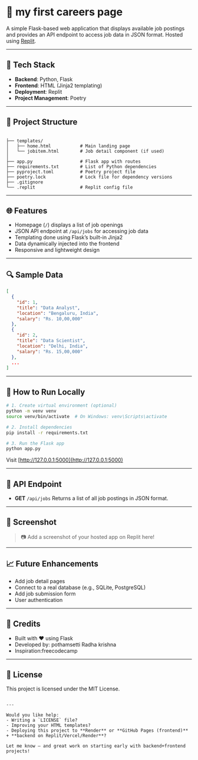# 💼  my first careers page

A simple Flask-based web application that displays available job postings and provides an API endpoint to access job data in JSON format. Hosted using [Replit](https://replit.com).

---

## 🔧 Tech Stack

- **Backend**: Python, Flask
- **Frontend**: HTML (Jinja2 templating)
- **Deployment**: Replit
- **Project Management**: Poetry

---

## 📁 Project Structure

```

├── templates/
│   ├── home.html           # Main landing page
│   └── jobitem.html        # Job detail component (if used)
│
├── app.py                  # Flask app with routes
├── requirements.txt        # List of Python dependencies
├── pyproject.toml          # Poetry project file
├── poetry.lock             # Lock file for dependency versions
├── .gitignore
└── .replit                 # Replit config file

````

---

## 🌐 Features

- Homepage (`/`) displays a list of job openings
- JSON API endpoint at `/api/jobs` for accessing job data
- Templating done using Flask’s built-in Jinja2
- Data dynamically injected into the frontend
- Responsive and lightweight design

---

## 🔍 Sample Data

```json
[
  {
    "id": 1,
    "title": "Data Analyst",
    "location": "Bengaluru, India",
    "salary": "Rs. 10,00,000"
  },
  {
    "id": 2,
    "title": "Data Scientist",
    "location": "Delhi, India",
    "salary": "Rs. 15,00,000"
  },
  ...
]
````

---

## 🚀 How to Run Locally

```bash
# 1. Create virtual environment (optional)
python -m venv venv
source venv/bin/activate  # On Windows: venv\Scripts\activate

# 2. Install dependencies
pip install -r requirements.txt

# 3. Run the Flask app
python app.py
```

Visit [http://127.0.0.1:5000](http://127.0.0.1:5000)

---

## 🧪 API Endpoint

* **GET** `/api/jobs`
  Returns a list of all job postings in JSON format.

---

## 📌 Screenshot

> 📷 Add a screenshot of your hosted app on Replit here!

---

## 📈 Future Enhancements

* Add job detail pages
* Connect to a real database (e.g., SQLite, PostgreSQL)
* Add job submission form
* User authentication

---

## 🤝 Credits

* Built with ❤️ using Flask
* Developed by: pothamsetti Radha krishna
* Inspiration:freecodecamp


---

## 📄 License

This project is licensed under the MIT License.

```

---

Would you like help:
- Writing a `LICENSE` file?
- Improving your HTML templates?
- Deploying this project to **Render** or **GitHub Pages (frontend)** + **backend on Replit/Vercel/Render**?

Let me know — and great work on starting early with backend+frontend projects!
```
